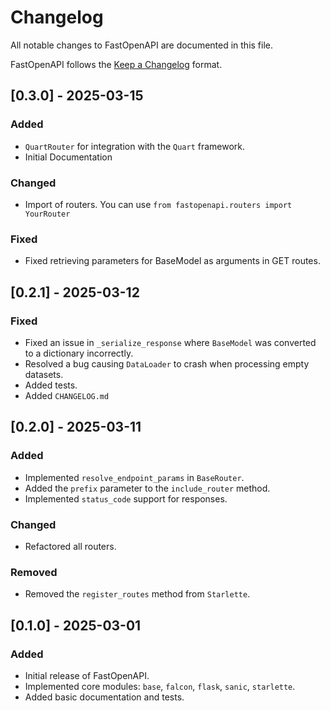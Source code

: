 # Changelog

All notable changes to FastOpenAPI are documented in this file.

FastOpenAPI follows the [Keep a Changelog](https://keepachangelog.com/en/1.0.0/) format.

## [0.3.0] - 2025-03-15

### Added
- `QuartRouter` for integration with the `Quart` framework.
- Initial Documentation

### Changed
- Import of routers. You can use `from fastopenapi.routers import YourRouter`

### Fixed
- Fixed retrieving parameters for BaseModel as arguments in GET routes.

## [0.2.1] - 2025-03-12

### Fixed
- Fixed an issue in `_serialize_response` where `BaseModel` was converted to a dictionary incorrectly.
- Resolved a bug causing `DataLoader` to crash when processing empty datasets.
- Added tests.
- Added `CHANGELOG.md`

## [0.2.0] - 2025-03-11

### Added
- Implemented `resolve_endpoint_params` in `BaseRouter`.
- Added the `prefix` parameter to the `include_router` method.
- Implemented `status_code` support for responses.

### Changed
- Refactored all routers.

### Removed
- Removed the `register_routes` method from `Starlette`.

## [0.1.0] - 2025-03-01

### Added
- Initial release of FastOpenAPI.
- Implemented core modules: `base`, `falcon`, `flask`, `sanic`, `starlette`.
- Added basic documentation and tests.

